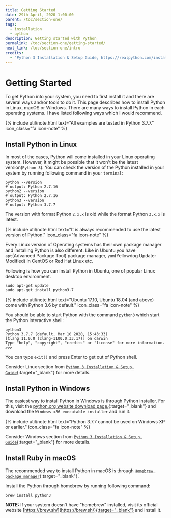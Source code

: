 ```yaml
---
title: Getting Started
date: 29th April, 2020 1:00:00
parent: /toc/section-one/
tags:
  - installation
  - python
description: Getting started with Python
permalink: /toc/section-one/getting-started/
next_link: /toc/section-one/intro
credits:
  - "Python 3 Installation & Setup Guide, https://realpython.com/installing-python/"
---
```


# Getting Started

To get Python into your system, you need to first install it and there are several ways and/or tools to do it. This
page describes how to install Python in Linux, macOS or Windows. There are many ways to install Python in each
operating systems. I have listed following ways which I would recommend.

{% include util/note.html
    text="All examples are tested in Python 3.7.7."
    icon_class="fa icon-note"
%}

## Install Python in Linux

In most of the cases, Python will come installed in your Linux operating system. However, it might be possible that
it won't be the latest version(`Python 3`). You can check the version of the Python installed in your system
by running following command in your `terminal`:

```shell
python --version
# output: Python 2.7.16
python2 --version
# output: Python 2.7.16
python3 --version
# output: Python 3.7.7
```

The version with format Python `2.x.x` is old while the format Python `3.x.x` is latest.

{% include util/note.html
    text="It is always recommended to use the latest version of Python."
    icon_class="fa icon-note"
%}

Every Linux version of Operating systems has their own package manager and installing Python is also different.
Like in Ubuntu you have `apt`(Advanced Package Tool) package manager, `yum`(Yellowdog Updater Modified) in CentOS
or Red Hat Linux etc.

Following is how you can install Python in Ubuntu, one of popular Linux desktop environment.

```shell
sudo apt-get update
sudo apt-get install python3.7
```

{% include util/note.html
    text="Ubuntu 17.10, Ubuntu 18.04 (and above) come with Python 3.6 by default."
    icon_class="fa icon-note"
%}

You should be able to start Python with the command `python3` which start the
Python interactive shell:

```shell
python3
Python 3.7.7 (default, Mar 10 2020, 15:43:33)
[Clang 11.0.0 (clang-1100.0.33.17)] on darwin
Type "help", "copyright", "credits" or "license" for more information.
>>>
```

You can type `exit()` and press Enter to get out of Python shell.

Consider Linux section from [`Python 3 Installation & Setup Guide`](https://realpython.com/installing-python/#linux){:target="_blank"} for more details.

## Install Python in Windows

The easiest way to install Python in Windows is through Python installer. For this, visit the
[python.org website download page.](https://www.python.org/downloads/windows/){:target="_blank"} and download
the `Windows x86 executable installer` and run it.

{% include util/note.html
    text="Python 3.7.7 cannot be used on Windows XP or earlier."
    icon_class="fa icon-note"
%}

Consider Windows section from [`Python 3 Installation & Setup Guide`](https://realpython.com/installing-python/#windows){:target="_blank"} for more details.

## Install Ruby in macOS

The recommended way to install Python in macOS is through [`Homebrew package manager`](https://brew.sh/){:target="_blank"}.

Install the Python through homebrew by running following command:

```shell
brew install python3
```

__NOTE:__ If your system doesn't have "homebrew" installed, visit its official website [https://brew.sh/](https://brew.sh/){:target="_blank"} and install it.
